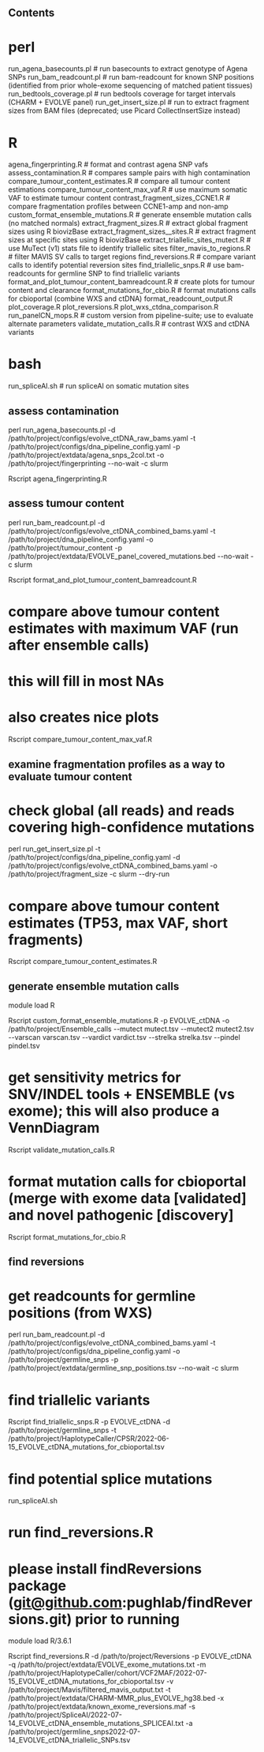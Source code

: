 ## Contents
# perl
run_agena_basecounts.pl # run basecounts to extract genotype of Agena SNPs
run_bam_readcount.pl # run bam-readcount for known SNP positions (identified from prior whole-exome sequencing of matched patient tissues)
run_bedtools_coverage.pl # run bedtools coverage for target intervals (CHARM + EVOLVE panel)
run_get_insert_size.pl # run to extract fragment sizes from BAM files (deprecated; use Picard CollectInsertSize instead)

# R
agena_fingerprinting.R # format and contrast agena SNP vafs
assess_contamination.R # compares sample pairs with high contamination
compare_tumour_content_estimates.R # compare all tumour content estimations
compare_tumour_content_max_vaf.R # use maximum somatic VAF to estimate tumour content
contrast_fragment_sizes_CCNE1.R # compare fragmentation profiles between CCNE1-amp and non-amp
custom_format_ensemble_mutations.R # generate ensemble mutation calls (no matched normals)
extract_fragment_sizes.R # extract global fragment sizes using R biovizBase
extract_fragment_sizes__sites.R # extract fragment sizes at specific sites using R biovizBase
extract_triallelic_sites_mutect.R # use MuTect (v1) stats file to identify triallelic sites
filter_mavis_to_regions.R # filter MAVIS SV calls to target regions
find_reversions.R # compare variant calls to identify potential reversion sites
find_triallelic_snps.R # use bam-readcounts for germline SNP to find triallelic variants
format_and_plot_tumour_content_bamreadcount.R # create plots for tumour content and clearance
format_mutations_for_cbio.R # format mutations calls for cbioportal (combine WXS and ctDNA)
format_readcount_output.R
plot_coverage.R
plot_reversions.R
plot_wxs_ctdna_comparison.R
run_panelCN_mops.R # custom version from pipeline-suite; use to evaluate alternate parameters
validate_mutation_calls.R # contrast WXS and ctDNA variants

# bash
run_spliceAI.sh # run spliceAI on somatic mutation sites


## assess contamination
perl run_agena_basecounts.pl -d /path/to/project/configs/evolve_ctDNA_raw_bams.yaml -t /path/to/project/configs/dna_pipeline_config.yaml -p /path/to/project/extdata/agena_snps_2col.txt -o /path/to/project/fingerprinting --no-wait -c slurm

Rscript agena_fingerprinting.R

## assess tumour content
perl run_bam_readcount.pl -d /path/to/project/configs/evolve_ctDNA_combined_bams.yaml -t /path/to/project/dna_pipeline_config.yaml -o /path/to/project/tumour_content -p /path/to/project/extdata/EVOLVE_panel_covered_mutations.bed --no-wait -c slurm

Rscript format_and_plot_tumour_content_bamreadcount.R

# compare above tumour content estimates with maximum VAF (run after ensemble calls)
# this will fill in most NAs
# also creates nice plots
Rscript compare_tumour_content_max_vaf.R

## examine fragmentation profiles as a way to evaluate tumour content
# check global (all reads) and reads covering high-confidence mutations
perl run_get_insert_size.pl -t /path/to/project/configs/dna_pipeline_config.yaml -d /path/to/project/configs/evolve_ctDNA_combined_bams.yaml -o /path/to/project/fragment_size -c slurm --dry-run

# compare above tumour content estimates (TP53, max VAF, short fragments)
Rscript compare_tumour_content_estimates.R

## generate ensemble mutation calls
module load R

Rscript custom_format_ensemble_mutations.R -p EVOLVE_ctDNA -o /path/to/project/Ensemble_calls --mutect mutect.tsv --mutect2 mutect2.tsv --varscan varscan.tsv --vardict vardict.tsv --strelka strelka.tsv --pindel pindel.tsv

# get sensitivity metrics for SNV/INDEL tools + ENSEMBLE (vs exome); this will also produce a VennDiagram
Rscript validate_mutation_calls.R
 
# format mutation calls for cbioportal (merge with exome data [validated] and novel pathogenic [discovery]
Rscript format_mutations_for_cbio.R

## find reversions
# get readcounts for germline positions (from WXS)
perl run_bam_readcount.pl -d /path/to/project/configs/evolve_ctDNA_combined_bams.yaml -t /path/to/project/configs/dna_pipeline_config.yaml -o /path/to/project/germline_snps -p /path/to/project/extdata/germline_snp_positions.tsv --no-wait -c slurm

# find triallelic variants
Rscript find_triallelic_snps.R -p EVOLVE_ctDNA -d /path/to/project/germline_snps -t /path/to/project/HaplotypeCaller/CPSR/2022-06-15_EVOLVE_ctDNA_mutations_for_cbioportal.tsv

# find potential splice mutations
run_spliceAI.sh

# run find_reversions.R
# please install findReversions package (git@github.com:pughlab/findReversions.git) prior to running
module load R/3.6.1

Rscript find_reversions.R -d /path/to/project/Reversions -p EVOLVE_ctDNA -q /path/to/project/extdata/EVOLVE_exome_mutations.txt -m /path/to/project/HaplotypeCaller/cohort/VCF2MAF/2022-07-15_EVOLVE_ctDNA_mutations_for_cbioportal.tsv -v /path/to/project/Mavis/filtered_mavis_output.txt -t /path/to/project/extdata/CHARM-MMR_plus_EVOLVE_hg38.bed -x /path/to/project/extdata/known_exome_reversions.maf -s /path/to/project/SpliceAI/2022-07-14_EVOLVE_ctDNA_ensemble_mutations_SPLICEAI.txt -a /path/to/project/germline_snps2022-07-14_EVOLVE_ctDNA_triallelic_SNPs.tsv
